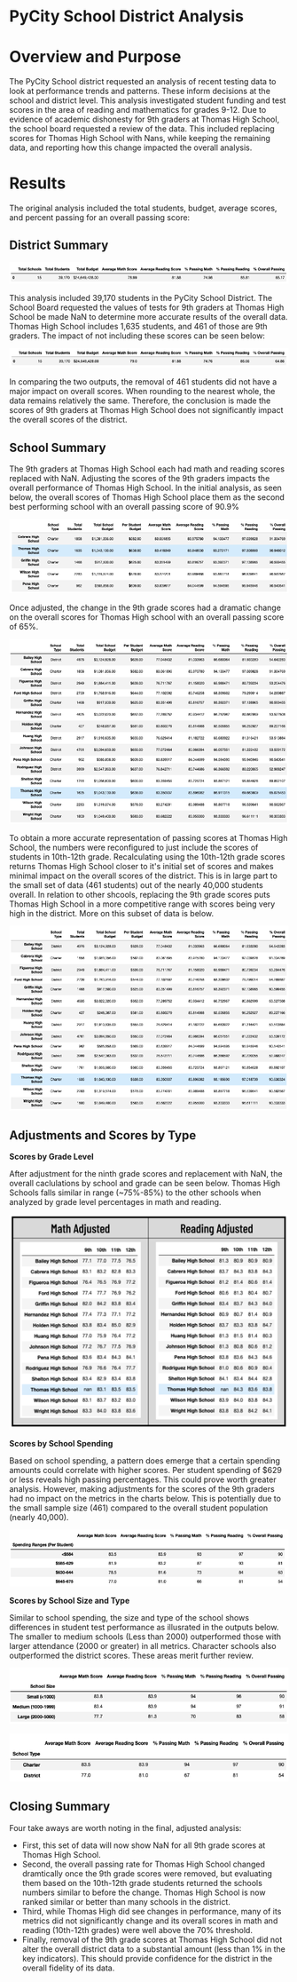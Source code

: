 # PyCity School District Analysis

# Overview and Purpose
The PyCity School district requested an analysis of recent testing data to look at performance trends and patterns. These inform decisions at the school and district level. This analysis investigated student funding and test scores in the area of reading and mathematics for grades 9-12. Due to evidence of academic dishonesty for 9th graders at Thomas High School, the school board requested a review of the data. This included replacing scores for Thomas High School with Nans, while keeping the remaining data, and reporting how this change impacted the overall analysis. 

# Results
The original analysis included the total students, budget, average scores, and percent passing for an overall passing score:

## District Summary ##
<p align="center">
<img src="https://github.com/teachjanderson/School_District_Analysis/blob/main/images/A_District%20Summary.png" />
  
This analysis included 39,170 students in the PyCity School District. The School Board requested the values of tests for 9th graders at Thomas High School be made NaN to determine more accurate results of the overall data. Thomas High School includes 1,635 students, and 461 of those are 9th graders. The impact of not including these scores can be seen below:

<p align="center">
<img src="https://github.com/teachjanderson/School_District_Analysis/blob/main/images/B_DistrictSummary.png" />

In comparing the two outputs, the removal of 461 students did not have a major impact on overall scores. When rounding to the nearest whole, the data remains relatively the same. Therefore, the conclusion is made the scores of 9th graders at Thomas High School does not significantly impact the overall scores of the district.
  
## School Summary ##
The 9th graders at Thomas High School each had math and reading scores replaced with NaN. Adjusting the scores of the 9th graders impacts the overall performance of Thomas High School. In the initial analysis, as seen below, the overall scores of Thomas High School place them as the second best performing school with an overall passing score of 90.9%
  
<p align="center">
<img src="https://github.com/teachjanderson/School_District_Analysis/blob/main/images/A_Adjust_PerSchool.png" />
  
Once adjusted, the change in the 9th grade scores had a dramatic change on the overall scores for Thomas High school with an overall passing score of 65%. 

<p align="center">
<img src="https://github.com/teachjanderson/School_District_Analysis/blob/main/images/A_PerSchool.png" />
  
To obtain a more accurate representation of passing scores at Thomas High School, the numbers were reconfigured to just include the scores of students in 10th-12th grade. Recalculating using the 10th-12th grade scores returns Thomas High School closer to it's initial set of scores and makes minimal impact on the overall scores of the district. This is in large part to the small set of data (461 students) out of the nearly 40,000 students overall. In relation to other shcools, replacing the 9th grade scores puts Thomas High School in a more competitive range with scores being very high in the district. More on this subset of data is below. 
  
  <p align="center">
<img src="https://github.com/teachjanderson/School_District_Analysis/blob/main/Adjust_PerSchool.png" />
  
## Adjustments and Scores by Type ##

**Scores by Grade Level**
    
After adjustment for the ninth grade scores and replacement with NaN, the overall caclulations by school and grade can be seen below. Thomas High Schools falls similar in range (~75%-85%) to the other schools when analyzed by grade level percentages in math and reading. 
  
<p align="center">
<img src="https://github.com/teachjanderson/School_District_Analysis/blob/main/images/Screen%20Shot%202022-04-23%20at%2010.02.51%20PM.png" width="600" />

**Scores by School Spending**
  
Based on school spending, a pattern does emerge that a certain spending amounts could correlate with higher scores. Per student spending of $629 or less reveals high passing percentages. This could prove worth greater analysis. However, making adjustments for the scores of the 9th graders had no impact on the metrics in the charts below. This is potentially due to the small sample size (461) compared to the overall student population (nearly 40,000). 
  
<p align="center">
<img src="https://github.com/teachjanderson/School_District_Analysis/blob/main/images/Money.png" />
    
**Scores by School Size and Type**
  
Similar to school spending, the size and type of the school shows differences in student test performance as illusrated in the outputs below. The smaller to medium schools (Less than 2000) outperformed those with larger attendance (2000 or greater) in all metrics. Character schools also outperformed the district scores. These areas merit further review. 
  
<p align="center">
<img src="https://github.com/teachjanderson/School_District_Analysis/blob/main/images/Size.png" />

<p align="center">
<img src="https://github.com/teachjanderson/School_District_Analysis/blob/main/images/Charter:Public.png" />
      
## Closing Summary ##
  
Four take aways are worth noting in the final, adjusted analysis:
  - First, this set of data will now show NaN for all 9th grade scores at Thomas High School. 
  - Second, the overall passing rate for Thomas High School changed dramtically once the 9th grade scores were removed, but evaluating them based on the 10th-12th grade students returned the schools numbers similar to before the change. Thomas High School is now ranked similar or better than many schools in the district. 
  - Third, while Thomas High did see changes in performance, many of its metrics did not significantly change and its overall scores in math and reading (10th-12th grades) were well above the 70% threshold. 
  - Finally, removal of the 9th grade scores at Thomas High School did not alter the overall district data to a substantial amount (less than 1% in the key indicators). This should provide confidence for the district in the overall fidelity of its data. 
